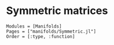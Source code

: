 # Symmetric matrices

```@autodocs
Modules = [Manifolds]
Pages = ["manifolds/Symmetric.jl"]
Order = [:type, :function]
```
